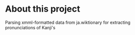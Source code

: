 # About this project
Parsing xmml-formatted data from ja.wiktionary for extracting pronunciations of Kanji's
